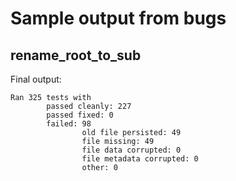 # Sample output from bugs

## rename_root_to_sub
Final output:
```
Ran 325 tests with
        passed cleanly: 227
        passed fixed: 0
        failed: 98
                old file persisted: 49
                file missing: 49
                file data corrupted: 0
                file metadata corrupted: 0
                other: 0
```
